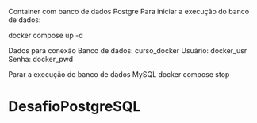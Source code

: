 Container com banco de dados Postgre
Para iniciar a execução do banco de dados:

docker compose up -d

Dados para conexão
Banco de dados: curso_docker
Usuário: docker_usr
Senha: docker_pwd

Parar a execução do banco de dados MySQL
docker compose stop

# DesafioPostgreSQL
